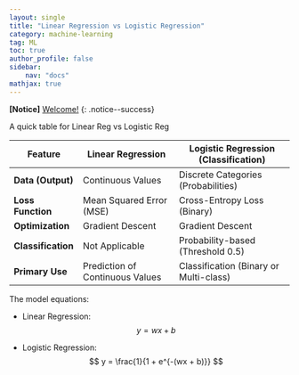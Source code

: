 ```yaml
---
layout: single
title: "Linear Regression vs Logistic Regression"
category: machine-learning
tag: ML
toc: true
author_profile: false
sidebar:
    nav: "docs"
mathjax: true
---
```


**[Notice]** [Welcome!](https://dae-y.github.io/notice/first/)
{: .notice--success}

A quick table for Linear Reg vs Logistic Reg

| Feature             | Linear Regression               | Logistic Regression (Classification) |
|---------------------|--------------------------------|--------------------------------------|
| **Data (Output)**   | Continuous Values             | Discrete Categories (Probabilities) |
| **Loss Function**   | Mean Squared Error (MSE)      | Cross-Entropy Loss (Binary)         |
| **Optimization**    | Gradient Descent              | Gradient Descent                    |
| **Classification**  | Not Applicable               | Probability-based (Threshold 0.5)   |
| **Primary Use**     | Prediction of Continuous Values | Classification (Binary or Multi-class) |

The model equations:

- Linear Regression:  
  $$ y = wx + b $$

- Logistic Regression:  
  $$ y = \frac{1}{1 + e^{-(wx + b)}} $$

<script type="text/javascript" async
  src="https://cdnjs.cloudflare.com/ajax/libs/mathjax/2.7.7/MathJax.js?config=TeX-MML-AM_CHTML">
</script>
